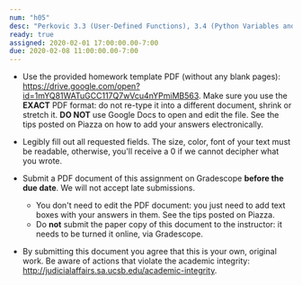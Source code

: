 ```yaml
---
num: "h05"
desc: "Perkovic 3.3 (User-Defined Functions), 3.4 (Python Variables and Assignments)"
ready: true
assigned: 2020-02-01 17:00:00.00-7:00
due: 2020-02-08 11:00:00.00-7:00
---
```



* Use the provided homework template PDF (without any blank pages): <https://drive.google.com/open?id=1mYQ81WATuGCC117Q7wVcu4nYPmiMB563>. 
Make sure you use the **EXACT** PDF format: do not re-type it into a different document, shrink or stretch it. 
**DO NOT** use Google Docs to open and edit the file. See the tips posted on Piazza on how to add your answers electronically.


* Legibly fill out all requested fields. The size, color, font of your text must be readable, otherwise, you'll receive a 0 if we cannot decipher what you wrote.

* Submit a PDF document of this assignment on Gradescope **before the due date**. We will not accept late submissions.
	* You don't need to edit the PDF document: you just need to add text boxes with your answers in them. See the tips posted on Piazza.
    * Do **not** submit the paper copy of this document to the instructor: it needs to be turned it online, via Gradescope.

* By submitting this document you agree that this is your own, original work. Be aware of actions that violate the academic integrity: <http://judicialaffairs.sa.ucsb.edu/academic-integrity>.


